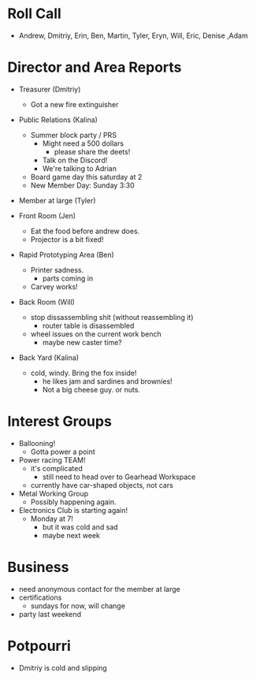 # Roll Call

- Andrew, Dmitriy, Erin, Ben, Martin, Tyler, Eryn, Will, Eric, Denise ,Adam
# Director and Area Reports

- Treasurer (Dmitriy)
  - Got a new fire extinguisher

- Public Relations (Kalina)
  - Summer block party / PRS
    - Might need a 500 dollars
      - please share the deets!
    - Talk on the Discord!
    - We're talking to Adrian
  - Board game day this saturday at 2
  - New Member Day: Sunday 3:30
- Member at large (Tyler)

- Front Room (Jen)
  - Eat the food before andrew does.
  - Projector is a bit fixed!
- Rapid Prototyping Area (Ben)
  - Printer sadness.
    - parts coming in
  - Carvey works!
- Back Room (Will)
  - stop dissassembling shit (without reassembling it)
    - router table is disassembled
  - wheel issues on the current work bench
    - maybe new caster time?
- Back Yard (Kalina)
  - cold, windy. Bring the fox inside!
    - he likes jam and sardines and brownies!
    - Not a big cheese guy. or nuts.
# Interest Groups
- Ballooning!
  - Gotta power a point
- Power racing TEAM!
  - it's complicated
    - still need to head over to Gearhead Workspace
  - currently have car-shaped objects, not cars
- Metal Working Group
  - Possibly happening again.
- Electronics Club is starting again!
  - Monday at 7!
    - but it was cold and sad
    - maybe next week
# Business
  - need anonymous contact for the member at large
  - certifications
    - sundays for now, will change
  - party last weekend
# Potpourri 
  - Dmitriy is cold and slipping
